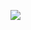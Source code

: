 ![ ](https://github.com/emirmullaliev/cpp_hello_world-Mullaliev/actions/workflows/main.yml/badge.svg)
